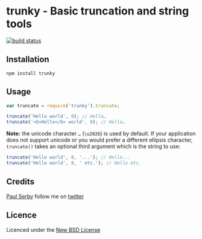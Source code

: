 # trunky - Basic truncation and string tools

[![build status](https://secure.travis-ci.org/serby/trunky.png)](http://travis-ci.org/serby/trunky)

## Installation

    npm install trunky

## Usage

```js
var truncate = require('trunky').truncate;

truncate('Hello world', 8); // Hello…
truncate('<b>Hello</b> world', 8); // Hello…
```

**Note:** the unicode character `…` (`\u2026`) is used by default. If your application does not support unicode or you would prefer a different ellipsis character, `truncate()` takes an optional third argument which is the string to use:

```js
truncate('Hello world', 8, '...'); // Hello...
truncate('Hello world', 8, ' etc.'); // Hello etc.
```

## Credits
[Paul Serby](https://github.com/serby/) follow me on [twitter](http://twitter.com/PabloSerbo)

## Licence
Licenced under the [New BSD License](http://opensource.org/licenses/bsd-license.php)
